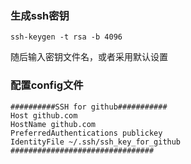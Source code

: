 ### 生成ssh密钥
```
ssh-keygen -t rsa -b 4096
```
随后输入密钥文件名，或者采用默认设置

### 配置config文件
```
##########SSH for github###########
Host github.com
HostName github.com
PreferredAuthentications publickey
IdentityFile ~/.ssh/ssh_key_for_github
################################
```
